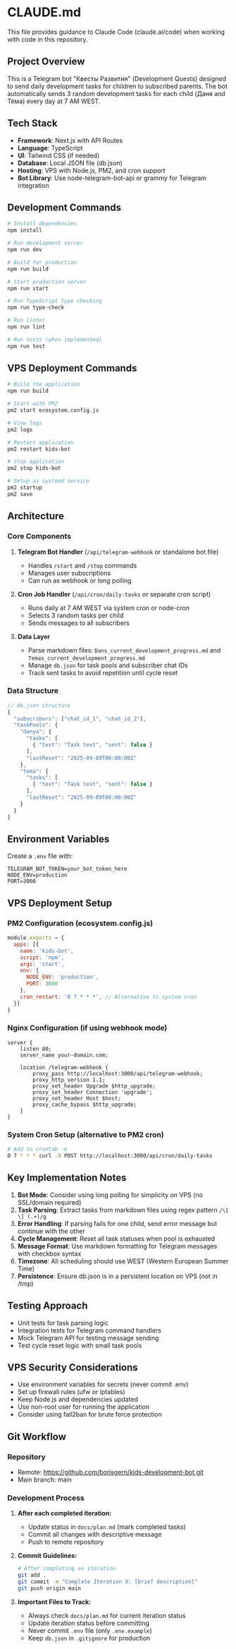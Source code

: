 # CLAUDE.md

This file provides guidance to Claude Code (claude.ai/code) when working with code in this repository.

## Project Overview

This is a Telegram bot "Квесты Развития" (Development Quests) designed to send daily development tasks for children to subscribed parents. The bot automatically sends 3 random development tasks for each child (Даня and Тёма) every day at 7 AM WEST.

## Tech Stack

- **Framework**: Next.js with API Routes
- **Language**: TypeScript
- **UI**: Tailwind CSS (if needed)
- **Database**: Local JSON file (db.json)
- **Hosting**: VPS with Node.js, PM2, and cron support
- **Bot Library**: Use node-telegram-bot-api or grammy for Telegram integration

## Development Commands

```bash
# Install dependencies
npm install

# Run development server
npm run dev

# Build for production
npm run build

# Start production server
npm run start

# Run TypeScript type checking
npm run type-check

# Run linter
npm run lint

# Run tests (when implemented)
npm run test
```

## VPS Deployment Commands

```bash
# Build the application
npm run build

# Start with PM2
pm2 start ecosystem.config.js

# View logs
pm2 logs

# Restart application
pm2 restart kids-bot

# Stop application
pm2 stop kids-bot

# Setup as systemd service
pm2 startup
pm2 save
```

## Architecture

### Core Components

1. **Telegram Bot Handler** (`/api/telegram-webhook` or standalone bot file)
   - Handles `/start` and `/stop` commands
   - Manages user subscriptions
   - Can run as webhook or long polling

2. **Cron Job Handler** (`/api/cron/daily-tasks` or separate cron script)
   - Runs daily at 7 AM WEST via system cron or node-cron
   - Selects 3 random tasks per child
   - Sends messages to all subscribers

3. **Data Layer**
   - Parse markdown files: `Dans_current_development_progress.md` and `Temas_current_development_progress.md`
   - Manage `db.json` for task pools and subscriber chat IDs
   - Track sent tasks to avoid repetition until cycle reset

### Data Structure

```typescript
// db.json structure
{
  "subscribers": ["chat_id_1", "chat_id_2"],
  "taskPools": {
    "danya": {
      "tasks": [
        { "text": "Task text", "sent": false }
      ],
      "lastReset": "2025-09-09T00:00:00Z"
    },
    "tema": {
      "tasks": [
        { "text": "Task text", "sent": false }
      ],
      "lastReset": "2025-09-09T00:00:00Z"
    }
  }
}
```

## Environment Variables

Create a `.env` file with:
```
TELEGRAM_BOT_TOKEN=your_bot_token_here
NODE_ENV=production
PORT=3000
```

## VPS Deployment Setup

### PM2 Configuration (ecosystem.config.js)
```javascript
module.exports = {
  apps: [{
    name: 'kids-bot',
    script: 'npm',
    args: 'start',
    env: {
      NODE_ENV: 'production',
      PORT: 3000
    },
    cron_restart: '0 7 * * *', // Alternative to system cron
  }]
}
```

### Nginx Configuration (if using webhook mode)
```nginx
server {
    listen 80;
    server_name your-domain.com;
    
    location /telegram-webhook {
        proxy_pass http://localhost:3000/api/telegram-webhook;
        proxy_http_version 1.1;
        proxy_set_header Upgrade $http_upgrade;
        proxy_set_header Connection 'upgrade';
        proxy_set_header Host $host;
        proxy_cache_bypass $http_upgrade;
    }
}
```

### System Cron Setup (alternative to PM2 cron)
```bash
# Add to crontab -e
0 7 * * * curl -X POST http://localhost:3000/api/cron/daily-tasks
```

## Key Implementation Notes

1. **Bot Mode**: Consider using long polling for simplicity on VPS (no SSL/domain required)
2. **Task Parsing**: Extract tasks from markdown files using regex pattern `/\[ \] (.+)/g`
3. **Error Handling**: If parsing fails for one child, send error message but continue with the other
4. **Cycle Management**: Reset all task statuses when pool is exhausted
5. **Message Format**: Use markdown formatting for Telegram messages with checkbox syntax
6. **Timezone**: All scheduling should use WEST (Western European Summer Time)
7. **Persistence**: Ensure db.json is in a persistent location on VPS (not in /tmp)

## Testing Approach

- Unit tests for task parsing logic
- Integration tests for Telegram command handlers
- Mock Telegram API for testing message sending
- Test cycle reset logic with small task pools

## VPS Security Considerations

- Use environment variables for secrets (never commit .env)
- Set up firewall rules (ufw or iptables)
- Keep Node.js and dependencies updated
- Use non-root user for running the application
- Consider using fail2ban for brute force protection

## Git Workflow

### Repository
- Remote: https://github.com/borisgern/kids-development-bot.git
- Main branch: main

### Development Process
1. **After each completed iteration:**
   - Update status in `docs/plan.md` (mark completed tasks)
   - Commit all changes with descriptive message
   - Push to remote repository

2. **Commit Guidelines:**
   ```bash
   # After completing an iteration
   git add .
   git commit -m "Complete Iteration X: [brief description]"
   git push origin main
   ```

3. **Important Files to Track:**
   - Always check `docs/plan.md` for current iteration status
   - Update iteration status before committing
   - Never commit `.env` file (only `.env.example`)
   - Keep `db.json` in `.gitignore` for production